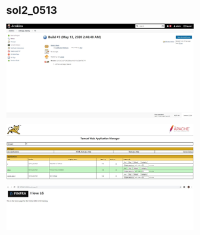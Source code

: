 # sol2_0513


![Build에 성공한 Jenkins UI 이미지](webadd_jenkins.JPG)

![Tomcat Server의 Admin화면 1](webadd_tomcat1.JPG)

![Tomcat Server의 Admin화면 2](webadd_tomcat2.JPG)


